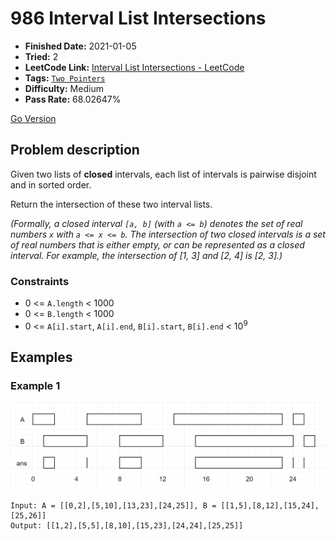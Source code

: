 # 986 Interval List Intersections

- **Finished Date:** 2021-01-05
- **Tried:** 2
- **LeetCode Link:** [Interval List Intersections - LeetCode](https://leetcode.com/problems/interval-list-intersections/)
- **Tags:** [`Two Pointers`](https://leetcode.com/tag/two-pointers/)
- **Difficulty:** Medium
- **Pass Rate:** 68.02647%

[Go Version](../Go/986_Interval_List_Intersections/main.go)

## Problem description

Given two lists of **closed** intervals, each list of intervals is pairwise disjoint and in sorted order.

Return the intersection of these two interval lists.

*(Formally, a closed interval `[a, b]` (with `a <= b`) denotes the set of real numbers `x` with `a <= x <= b`.  The intersection of two closed intervals is a set of real numbers that is either empty, or can be represented as a closed interval.  For example, the intersection of [1, 3] and [2, 4] is [2, 3].)*

### Constraints

- 0 <= `A.length` < 1000
- 0 <= `B.length` < 1000
- 0 <= `A[i].start`, `A[i].end`, `B[i].start`, `B[i].end` < 10<sup>9</sup>

## Examples

### Example 1

![](./assets/986.Interval_List_Intersections.png)

```
Input: A = [[0,2],[5,10],[13,23],[24,25]], B = [[1,5],[8,12],[15,24],[25,26]]
Output: [[1,2],[5,5],[8,10],[15,23],[24,24],[25,25]]
```
